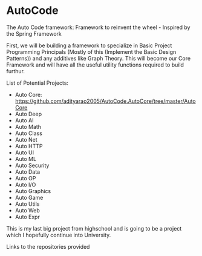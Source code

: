 # AutoCode
The Auto Code framework: Framework to reinvent the wheel - Inspired by the Spring Framework

First, we will be building a framework to specialize in Basic Project Programming Principals (Mostly of this (Implement the Basic Design Patterns)) and any additives like Graph Theory. This will become our Core Framework and will have all the useful utility functions required to build furthur.

List of Potential Projects:
 - Auto Core: https://github.com/adityarao2005/AutoCode.AutoCore/tree/master/AutoCore
 - Auto Deep
 - Auto AI
 - Auto Math
 - Auto Class
 - Auto Net
 - Auto HTTP
 - Auto UI
 - Auto ML
 - Auto Security
 - Auto Data
 - Auto OP
 - Auto I/O
 - Auto Graphics
 - Auto Game
 - Auto Utils
 - Auto Web
 - Auto Expr
 
 
This is my last big project from highschool and is going to be a project which I hopefully continue into University.

Links to the repositories provided
